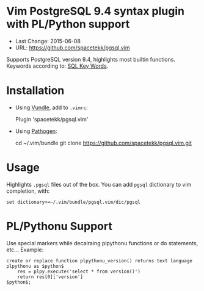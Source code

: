 # Vim PostgreSQL 9.4 syntax plugin with PL/Python support

- Last Change: 2015-06-08
- URL: https://github.com/spacetekk/pgsql.vim

Supports PostgreSQL version 9.4, highlights most builtin functions.
Keywords according to:
[SQL Key Words](http://www.postgresql.org/docs/current/static/sql-keywords-appendix.html).


# Installation

- Using [Vundle](https://github.com/gmarik/vundle), add to `.vimrc`:

    Plugin 'spacetekk/pgsql.vim'

- Using [Pathogen](https://github.com/tpope/vim-pathogen):

    cd ~/.vim/bundle
    git clone https://github.com/spacetekk/pgsql.vim.git


# Usage

Highlights `.pgsql` files out of the box.
You can add `pgsql` dictionary to vim completion, with:

    set dictionary+=~/.vim/bundle/pgsql.vim/dic/pgsql


# PL/Pythonu Support

Use special markers while decalraing plpythonu functions or do 
statements, etc...  Example:

    create or replace function plpythonu_version() returns text language plpythonu as $python$
        res = plpy.execute('select * from version()')
        return res[0]['version']
    $python$;
